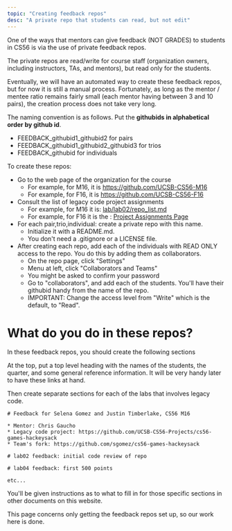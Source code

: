 ```yaml
---
topic: "Creating feedback repos"
desc: "A private repo that students can read, but not edit"
---
```


One of the ways that mentors can give feedback (NOT GRADES) to students in CS56 is via the use of private feedback repos.

The private repos are read/write for course staff (organization owners, including instructors, TAs, and mentors), but read only
for the students.

Eventually, we will have an automated way to create these feedback repos, but for now it is still a manual process.  Fortunately,
as long as the mentor / mentee ratio remains fairly small (each mentor having between 3 and 10 pairs), the creation process does not
take very long.

The naming convention is as follows.  Put the <strong>githubids in alphabetical order by github id</strong>.

* FEEDBACK_githubid1_githubid2 for pairs 
* FEEDBACK_githubid1_githubid2_githubid3 for trios
* FEEDBACK_githubid for individuals

To create these repos:

* Go to the web page of the organization for the course
    * For example, for M16, it is <https://github.com/UCSB-CS56-M16>
    * For example, for F16, it is <https://github.com/UCSB-CS56-F16>
* Consult the list of legacy code project assignments
    * For example, for M16 it is: [lab/lab02/repo_list.md](https://UCSB-CS56-M16.github.io/lab/lab02/repo_list/)
    * For example, for F16 it is the : [Project Assignments Page](https://ucsb-cs56-f16.github.io/info/projects/)
* For each pair,trio,individual: create a private repo with this name.
    * Initialize it with a README.md.  
    * You don't need a .gitignore or a LICENSE file.
* After creating each repo, add each of the individuals with READ ONLY access to the repo.  You do this by adding them as collaborators.
    * On the repo page, click "Settings"
    * Menu at left, click "Collaborators and Teams"
    * You might be asked to confirm your password
    * Go to "collaborators", and add each of the students.  You'll have their githubid handy from the name of the repo.
    * IMPORTANT: Change the access level from "Write" which is the default, to "Read".

# What do you do in these repos?

In these feedback repos, you should create the following sections

At the top, put a top level heading with the names of the students,  the quarter, and some general reference information.
It will be very handy later to have these links at hand.

Then create separate sections for each of the labs that involves legacy code.

```
# Feedback for Selena Gomez and Justin Timberlake, CS56 M16

* Mentor: Chris Gaucho
* Legacy code project: https://github.com/UCSB-CS56-Projects/cs56-games-hackeysack
* Team's fork: https://github.com/sgomez/cs56-games-hackeysack

# lab02 feedback: initial code review of repo

# lab04 feedback: first 500 points

etc...
```

You'll be given instructions as to what to fill in for those specific sections in other documents on this website.

This page concerns only getting the feedback repos set up, so our work here is done.
